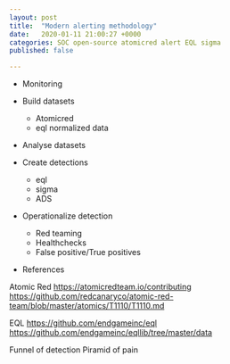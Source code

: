 ```yaml
---
layout: post
title:  "Modern alerting methodology"
date:   2020-01-11 21:00:27 +0000
categories: SOC open-source atomicred alert EQL sigma
published: false

---
```



- Monitoring
- Build datasets
  - Atomicred
  - eql normalized data
- Analyse datasets
- Create detections
  - eql
  - sigma
  - ADS
- Operationalize detection
  - Red teaming
  - Healthchecks
  - False positive/True positives








- References


Atomic Red
https://atomicredteam.io/contributing
https://github.com/redcanaryco/atomic-red-team/blob/master/atomics/T1110/T1110.md

EQL
https://github.com/endgameinc/eql
https://github.com/endgameinc/eqllib/tree/master/data


Funnel of detection
Piramid of pain

